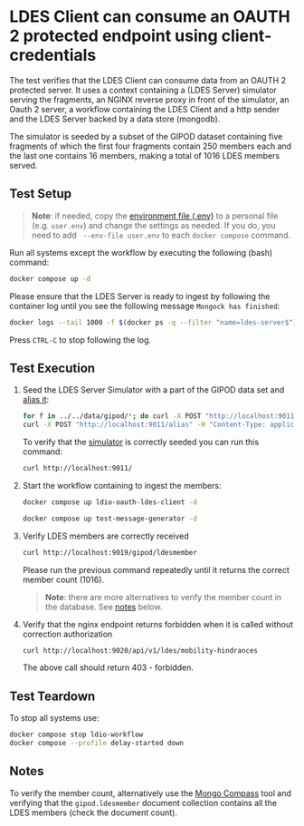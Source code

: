 # LDES Client can consume an OAUTH 2 protected endpoint using client-credentials
The test verifies that the LDES Client can consume data from an OAUTH 2 protected server.
It uses a context containing a (LDES Server) simulator serving the fragments, an NGINX reverse proxy in front of the simulator,
an Oauth 2 server, a workflow containing the LDES Client and a http sender and the LDES Server backed by a data store (mongodb).

The simulator is seeded by a subset of the GIPOD dataset containing five fragments of which the first four fragments contain 250 members each and the last one contains 16 members, making a total of 1016 LDES members served.

## Test Setup
> **Note**: if needed, copy the [environment file (.env)](./.env) to a personal file (e.g. `user.env`) and change the settings as needed. If you do, you need to add ` --env-file user.env` to each `docker compose` command.

Run all systems except the workflow by executing the following (bash) command:
```bash
docker compose up -d
```
Please ensure that the LDES Server is ready to ingest by following the container log until you see the following message `Mongock has finished`:
```bash
docker logs --tail 1000 -f $(docker ps -q --filter "name=ldes-server$")
```
Press `CTRL-C` to stop following the log.

## Test Execution
1. Seed the LDES Server Simulator with a part of the GIPOD data set and [alias it](./create-alias.json):
    ```bash
    for f in ../../data/gipod/*; do curl -X POST "http://localhost:9011/ldes" -H "Content-Type: application/ld+json" -d "@$f"; done
    curl -X POST "http://localhost:9011/alias" -H "Content-Type: application/json" -d '@data/create-alias.json'
    ```
    To verify that the [simulator](http://localhost:9011/) is correctly seeded you can run this command: 
    ```bash
    curl http://localhost:9011/
    ```

2. Start the workflow containing to ingest the members:
   ```bash
   docker compose up ldio-oauth-ldes-client -d
   ```
   ```bash
   docker compose up test-message-generator -d
   ```

3. Verify LDES members are correctly received
   ```bash
   curl http://localhost:9019/gipod/ldesmember
   ```
   Please run the previous command repeatedly until it returns the correct member count (1016).

   > **Note**: there are more alternatives to verify the member count in the database. See [notes](#notes) below.

4. Verify that the nginx endpoint returns forbidden when it is called without correction authorization
    ```bash
    curl http://localhost:9020/api/v1/ldes/mobility-hindrances
    ```
   The above call should return 403 - forbidden.

## Test Teardown
To stop all systems use:
```bash
docker compose stop ldio-workflow
docker compose --profile delay-started down
```

## Notes
To verify the member count, alternatively use the [Mongo Compass](https://www.mongodb.com/products/compass) tool and verifying that the `gipod.ldesmember` document collection contains all the LDES members (check the document count).
